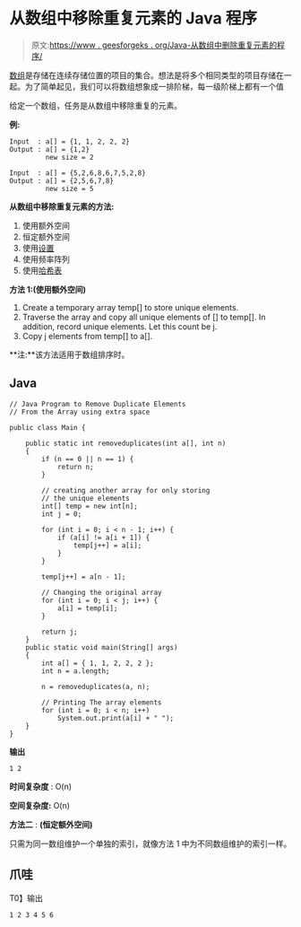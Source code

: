 # 从数组中移除重复元素的 Java 程序

> 原文:[https://www . geesforgeks . org/Java-从数组中删除重复元素的程序/](https://www.geeksforgeeks.org/java-program-to-remove-duplicate-elements-from-the-array/)

[数组](https://www.geeksforgeeks.org/introduction-to-arrays/)是存储在连续存储位置的项目的集合。想法是将多个相同类型的项目存储在一起。为了简单起见，我们可以将数组想象成一排阶梯，每一级阶梯上都有一个值

给定一个数组，任务是从数组中移除重复的元素。

**例:**

```
Input  : a[] = {1, 1, 2, 2, 2}
Output : a[] = {1,2}
         new size = 2

Input  : a[] = {5,2,6,8,6,7,5,2,8}
Output : a[] = {2,5,6,7,8}
         new size = 5
```

**从数组中移除重复元素的方法:**

1.  使用额外空间
2.  恒定额外空间
3.  使用[设置](https://www.geeksforgeeks.org/set-in-java/)
4.  使用频率阵列
5.  使用[哈希表](https://www.geeksforgeeks.org/java-util-hashmap-in-java-with-examples/)

**方法 1:(使用额外空间)**

1.  Create a temporary array temp[] to store unique elements.
2.  Traverse the array and copy all unique elements of [] to temp[]. In addition, record unique elements. Let this count be j.
3.  Copy j elements from temp[] to a[].

**注:**该方法适用于数组排序时。

## Java

```
// Java Program to Remove Duplicate Elements
// From the Array using extra space

public class Main {

    public static int removeduplicates(int a[], int n)
    {
        if (n == 0 || n == 1) {
            return n;
        }

        // creating another array for only storing
        // the unique elements
        int[] temp = new int[n];
        int j = 0;

        for (int i = 0; i < n - 1; i++) {
            if (a[i] != a[i + 1]) {
                temp[j++] = a[i];
            }
        }

        temp[j++] = a[n - 1];

        // Changing the original array
        for (int i = 0; i < j; i++) {
            a[i] = temp[i];
        }

        return j;
    }
    public static void main(String[] args)
    {
        int a[] = { 1, 1, 2, 2, 2 };
        int n = a.length;

        n = removeduplicates(a, n);

        // Printing The array elements
        for (int i = 0; i < n; i++)
            System.out.print(a[i] + " ");
    }
}
```

**输出**

```
1 2
```

**时间复杂度** : O(n)

**空间复杂度:** O(n)

**方法二** : **(恒定额外空间)**

只需为同一数组维护一个单独的索引，就像方法 1 中为不同数组维护的索引一样。

## 爪哇

T0】输出

```
1 2 3 4 5 6
```